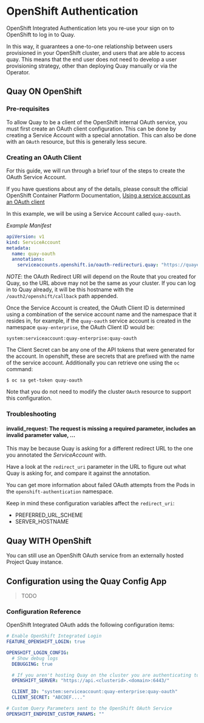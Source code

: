 # OpenShift Authentication #

OpenShift Integrated Authentication lets you re-use your sign on to OpenShift to log in to Quay.

In this way, it guarantees a one-to-one relationship between users provisioned in your OpenShift cluster, and
users that are able to access quay. This means that the end user does not need to develop a user provisioning
strategy, other than deploying Quay manually or via the Operator.

## Quay ON OpenShift ##

### Pre-requisites ###

To allow Quay to be a client of the OpenShift internal OAuth service, you must first create an OAuth client
configuration. This can be done by creating a Service Account with a special annotation. This can also be done
with an `OAuth` resource, but this is generally less secure.


### Creating an OAuth Client ###
 
For this guide, we will run through a brief tour of the steps to create the OAuth Service Account. 

If you have questions about any of the details, please consult the official 
OpenShift Container Platform Documentation,
[Using a service account as an OAuth client](https://docs.openshift.com/container-platform/latest/authentication/using-service-accounts-as-oauth-client.html)

In this example, we will be using a Service Account called `quay-oauth`.

*Example Manifest*

```yaml
apiVersion: v1
kind: ServiceAccount
metadata:
  name: quay-oauth
  annotations:
    serviceaccounts.openshift.io/oauth-redirecturi.quay: "https://quayecosystem-quay-quay-enterprise.apps.<clusterid>.<domain>/oauth2/openshift/callback"
```

*NOTE*: the OAuth Redirect URI will depend on the Route that you created for Quay, so the URL above may not be the same
as your cluster. If you can log in to Quay already, it will be this hostname with the `/oauth2/openshift/callback` path
appended.

Once the Service Account is created, the OAuth Client ID is determined using a combination of the service account name
and the namespace that it resides in, for example, if the `quay-oauth` service account is created in the namespace
`quay-enterprise`, the OAuth Client ID would be:

```
system:serviceaccount:quay-enterprise:quay-oauth
```

The Client Secret can be any one of the API tokens that were generated for the account. In openshift, these are
secrets that are prefixed with the name of the service account. Additionally you can retrieve one using the `oc`
command:

```
$ oc sa get-token quay-oauth
```

Note that you do not need to modify the cluster `OAuth` resource to support this configuration.

### Troubleshooting ###

#### invalid_request: The request is missing a required parameter, includes an invalid parameter value, ... ####

This may be because Quay is asking for a different redirect URL to the one you annotated the *ServiceAccount* with.

Have a look at the `redirect_uri` parameter in the URL to figure out what Quay is asking for, and compare it against
the annotation.

You can get more information about failed OAuth attempts from the Pods in the `openshift-authentication` namespace.

Keep in mind these configuration variables affect the `redirect_uri`:

- PREFERRED_URL_SCHEME
- SERVER_HOSTNAME

## Quay WITH OpenShift ##

You can still use an OpenShift OAuth service from an externally hosted Project Quay instance.


## Configuration using the Quay Config App ##

> TODO



### Configuration Reference ###

OpenShift Integrated OAuth adds the following configuration items:

```yaml
# Enable OpenShift Integrated Login
FEATURE_OPENSHIFT_LOGIN: true

OPENSHIFT_LOGIN_CONFIG:
  # Show debug logs
  DEBUGGING: true

  # If you aren't hosting Quay on the cluster you are authenticating to, you can specify an external cluster
  OPENSHIFT_SERVER: "https://api.<clusterid>.<domain>:6443/"

  CLIENT_ID: "system:serviceaccount:quay-enterprise:quay-oauth"
  CLIENT_SECRET: "ABCDEF...."

# Custom Query Parameters sent to the OpenShift OAuth Service
OPENSHIFT_ENDPOINT_CUSTOM_PARAMS: ""
```
